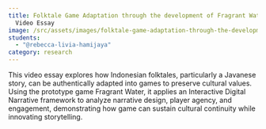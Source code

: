 ```yaml
---
title: Folktale Game Adaptation through the development of Fragrant Water |
  Video Essay
image: /src/assets/images/folktale-game-adaptation-through-the-development-of-fragrant-water-video-essay.jpeg
students:
  - "@rebecca-livia-hamijaya"
category: research
---
```

This video essay explores how Indonesian folktales, particularly a Javanese story, can be authentically adapted into games to preserve cultural values. Using the prototype game Fragrant Water, it applies an Interactive Digital Narrative framework to analyze narrative design, player agency, and engagement, demonstrating how game can sustain cultural continuity while innovating storytelling.